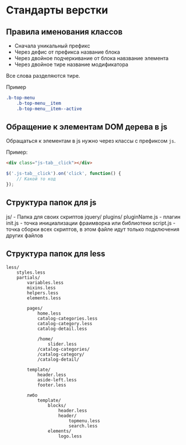 # Стандарты верстки

## Правила именования классов

- Сначала уникальный префикс
- Через дефис от префикса название блока
- Через двойное подчеркивание от блока навзвание элемента
- Через двойное тире название модификатора

Все слова разделяются тире. 

Пример

```css
.b-top-menu
    .b-top-menu__item
    .b-top-menu__item--active
```

## Обращение к элементам DOM дерева в js

Обращаться к элементам в js нужно через классы с префиксом `js`. 

Пример:

```html
<div class="js-tab__click"></div>
```

```js
$('.js-tab__click').on('click', function() {
	// Какой то код
});
```

## Структура папок для js


js/ - Папка для своих скриптов
	jquery/
		plugins/
			pluginName.js - плагин
		init.js - точка инициализации фраимворка или библиотеки
	script.js - точка сборки всех скриптов, в этом файле идут только подключения других файлов

	
## Структура папок для less

```  
less/
    styles.less
    partials/
        variables.less
        mixins.less
        helpers.less
        elements.less
        
        pages/
            home.less
            catalog-categories.less
            catalog-category.less
            catalog-detail.less
            
            /home/
                slider.less
            /catalog-categories/
            /catalog-category/
            /catalog-detail/
            
        template/
            header.less
            aside-left.less
            footer.less
            
        либо
            template/
                blocks/
                    header.less
                    header/
                        topmenu.less
                        search.less
                elements/
                    logo.less
```
